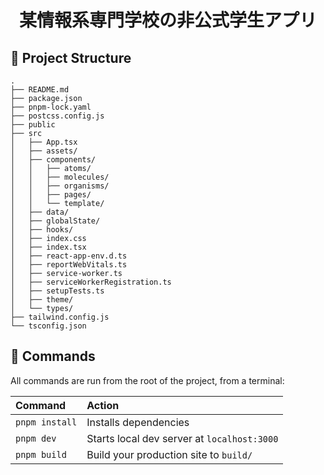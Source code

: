 <h1 align="center">某情報系専門学校の非公式学生アプリ</h1>

## 🚀 Project Structure

```
.
├── README.md
├── package.json
├── pnpm-lock.yaml
├── postcss.config.js
├── public
├── src
│   ├── App.tsx
│   ├── assets/
│   ├── components/
│   │   ├── atoms/
│   │   ├── molecules/
│   │   ├── organisms/
│   │   ├── pages/
│   │   └── template/
│   ├── data/
│   ├── globalState/
│   ├── hooks/
│   ├── index.css
│   ├── index.tsx
│   ├── react-app-env.d.ts
│   ├── reportWebVitals.ts
│   ├── service-worker.ts
│   ├── serviceWorkerRegistration.ts
│   ├── setupTests.ts
│   ├── theme/
│   └── types/
├── tailwind.config.js
└── tsconfig.json
```

## 🧞 Commands

All commands are run from the root of the project, from a terminal:

| Command        | Action                                      |
| :------------- | :------------------------------------------ |
| `pnpm install` | Installs dependencies                       |
| `pnpm dev`     | Starts local dev server at `localhost:3000` |
| `pnpm build`   | Build your production site to `build/`      |
